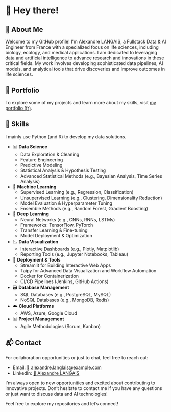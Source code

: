 # 👋 Hey there! 

## 🌟 About Me 

Welcome to my GitHub profile! I'm Alexandre LANGAIS, a Fullstack Data & AI Engineer from France with a specialized focus on life sciences, including biology, ecology, and medical applications. I am dedicated to leveraging data and artificial intelligence to advance research and innovations in these critical fields. My work involves developing sophisticated data pipelines, AI models, and analytical tools that drive discoveries and improve outcomes in life sciences.

## 🧳 Portfolio 

To explore some of my projects and learn more about my skills, visit [my portfolio (fr)](https://alexandrelanglais.notion.site/Alexandre-LANGLAIS-b913204bd696484fa3b8f7b148aee413).

## 💼 Skills 

I mainly use Python (and R) to develop my data solutions.

- 📊 **Data Science**
  - Data Exploration & Cleaning
  - Feature Engineering
  - Predictive Modeling
  - Statistical Analysis & Hypothesis Testing
  - Advanced Statistical Methods (e.g., Bayesian Analysis, Time Series Analysis)
- 🤖 **Machine Learning** 
  - Supervised Learning (e.g., Regression, Classification)
  - Unsupervised Learning (e.g., Clustering, Dimensionality Reduction)
  - Model Evaluation & Hyperparameter Tuning
  - Ensemble Methods (e.g., Random Forest, Gradient Boosting)
- 🧠 **Deep Learning** 
  - Neural Networks (e.g., CNNs, RNNs, LSTMs)
  - Frameworks: TensorFlow, PyTorch
  - Transfer Learning & Fine-tuning
  - Model Deployment & Optimization
- 📉 **Data Visualization** 
  - Interactive Dashboards (e.g., Plotly, Matplotlib)
  - Reporting Tools (e.g., Jupyter Notebooks, Tableau)
- 🚀 **Deployment & Tools** 
  - Streamlit for Building Interactive Web Apps
  - Taipy for Advanced Data Visualization and Workflow Automation
  - Docker for Containerization
  - CI/CD Pipelines (Jenkins, GitHub Actions)
- 🗃️ **Database Management** 
  - SQL Databases (e.g., PostgreSQL, MySQL)
  - NoSQL Databases (e.g., MongoDB, Redis)
- ☁️ **Cloud Platforms** 
  - AWS, Azure, Google Cloud
- 📊 **Project Management** 
  - Agile Methodologies (Scrum, Kanban)

## 📬 Contact 

For collaboration opportunities or just to chat, feel free to reach out:

- Email: [📧 alexandre.langlais@example.com](mailto:alexandre.langlais@example.com)
- LinkedIn: [🔗 Alexandre LANGAIS](https://www.linkedin.com/in/alexandre-langlais)

I'm always open to new opportunities and excited about contributing to innovative projects. Don’t hesitate to contact me if you have any questions or just want to discuss data and AI technologies!

Feel free to explore my repositories and let’s connect!
